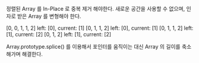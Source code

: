 정렬된 Array 를 In-Place 로 중복 제거 해야한다.
새로운 공간을 사용할 수 없으며, 인자로 받은 Array 를 변형해야 한다.

[0, 0, 1, 1, 2] left: [0], current: [1]
[0, 1, 1, 2] left: [0], current: [1]
[0, 1, 1, 2] left: [1], current: [2]
[0, 1, 2] left: [1], current: [2]

Array.prototype.splice() 를 이용해서 포인터를 움직이는 대신 Array 의 길이를 축소해가며 해결한다.
